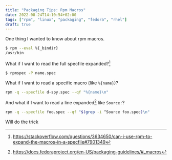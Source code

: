 ```yaml
---
title: "Packaging Tips: Rpm Macros"
date: 2022-08-24T14:10:54+02:00
tags: ["rpm", "linux", "packaging", "fedora", "rhel"]
draft: true
---
```


One thing I wanted to know about rpm macros.
```bash
$ rpm --eval %{_bindir}
/usr/bin
```

What if I want to read the full specfile expanded?[^expand-all-macros]

```bash
$ rpmspec -P name.spec
```

What if I want to read a specific macro (like `%{name}`)?
```bash
rpm -q --specfile d-spy.spec --qf "%{name}\n"
```

And what if I want to read a line expanded[^packaging-guidelines-macro] like `Source:`?
```bash
rpm -q --specfile foo.spec --qf "$(grep -i ^Source foo.spec)\n"
```

Will do the trick

[^expand-all-macros]: https://stackoverflow.com/questions/3634650/can-i-use-rpm-to-expand-the-macros-in-a-specfile#7901349
[^packaging-guidelines-macro]: https://docs.fedoraproject.org/en-US/packaging-guidelines/#_macros

